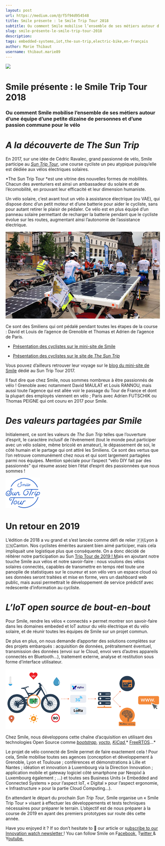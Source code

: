 ```yaml
---
layout: post
url: https://medium.com/@/f5f94d954548
title: Smile présente : le Smile Trip Tour 2018
subtitle: Ou comment Smile mobilise l’ensemble de ses métiers autour d’une équipe d’une petite dizaine de personnes et d’une passion commune pour le…
slug: smile-présente-le-smile-trip-tour-2018
description: 
tags: embedded-systems,iot,the-sun-trip,electric-bike,en-français
author: Marie Thibaut
username: thibaut.marie89
---
```


![](/assets/images/posts/1*9A3Ybsv3U3scfrOjvVj9ag.png)

# Smile présente : le Smile Trip Tour 2018

### Ou comment Smile mobilise l’ensemble de ses métiers autour d’une équipe d’une petite dizaine de personnes et d’une passion commune pour le vélo

# *A la découverte de The Sun Trip*

En 2017, sur une idée de Cédric Ravalec, grand passionné de vélo, Smile participe au [*Sun Trip Tour*](https://www.thesuntrip.com/st-tour-2017/), une course cycliste un peu atypique puisqu’elle est dédiée aux vélos électriques solaires.

*The Sun Trip Tour *est une vitrine des nouvelles formes de mobilités. Chacun des aventuriers est ainsi un ambassadeur du solaire et de l’écomobilité, en prouvant leur efficacité et leur dimension humaniste.

Un vélo solaire, c’est avant tout un vélo à assistance électrique (ou VAE), qui dispose donc d’un petit moteur et d’une batterie pour aider le cycliste, sans pour autant retirer le plaisir de pédaler. Ce vélo est en plus équipé d’un panneau solaire permettant de recharger la batterie pendant que le cycliste évolue sur les routes, augmentant ainsi l’autonomie de l’assistance électrique.

![Exemples de vélos solaires pendant le Sun Trip Tour 2017. Source : Lauriane Havard pour Radio France.](/assets/images/posts/0*d7pZuhWY3z__iwAs.jpg)

Ce sont des Smiliens qui ont pédalé pendant toutes les étapes de la course : David et Louis de l’agence de Grenoble et Thomas et Adrien de l’agence de Paris.

* [Présentation des cyclistes sur le mini-site de Smile](https://suntriptour.smile.eu/les-cyclistes)

* [Présentation des cyclistes sur le site de *The Sun Trip*](https://www.thesuntrip.com/participants-2017/smile-team/)

Vous pouvez d’ailleurs retrouver leur voyage sur le [blog du mini-site de Smile](https://suntriptour.smile.eu/blog) dédié au Sun Trip Tour 2017.

Il faut dire que chez Smile, nous sommes nombreux à être passionnés de vélo ! Grenoble avec notamment David MAULAT et Louis RANNOU, mais aussi toute l’agence qui est allée voir le passage du Tour de France et dont la plupart des employés viennent en vélo ; Paris avec Adrien FUTSCHIK ou Thomas PEIGNE qui ont couru en 2017 pour Smile.

# *Des valeurs partagées par Smile*

Initialement, ce sont les valeurs de *The Sun Trip* telles que l’ouverture d’esprit, le caractère inclusif de l’évènement (tout le monde peut participer avec un vélo solaire, même bricolé en amateur), le dépassement de soi, le côté humain et le partage qui ont attiré les Smiliens. Ce sont des vertus que l’on retrouve communément chez nous et qui sont largement partagées parmi nos équipes. Mention spéciale pour l’aspect “vélo DIY fait par des passionnés” qui résume assez bien l’état d’esprit des passionnées que nous sommes !

![Logo Smile pour le Sun Trip Tour 2017](/assets/images/posts/0*eME8j0rF5MAXvCfO.png)

# Un retour en 2019

L’édition de 2018 a vu grand et s’est lancée comme défi de relier 🇫🇷Lyon à 🇨🇳Canton. Nos cyclistes émérites auraient bien aimé participer, mais cela impliquait une logistique plus que conséquente. On a donc décidé de réitérer notre participation au Sun [Trip Tour de 2019 ! M](https://www.thesuntrip.com/sun-trip-tour-2019/)ais en ajoutant notre touche Smile aux vélos et notre savoir-faire : nous voulons des vélos solaires connectés, capables de transmettre en temps réel toute une panoplie de statistiques sur le coureur et son vélo vers un espace cloud où ses données seront traitées et mise en forme, vers un dashboard web public, mais aussi permettrait le développement de service prédictif avec redescente d’information au cycliste.

# *L’IoT open source de bout-en-bout*

Pour Smile, rendre les vélos « connectés » permet montrer son savoir-faire dans les domaines embeded et IoT autour du vélo électrique et du vélo solaire, et de réunir toutes les équipes de Smile sur un projet commun.

De plus en plus, on nous demande d’apporter des solutions complètes sur des projets embarqués : acquisition de données, prétraitement éventuel, transmission des données (envoi sur le Cloud, envoi vers d’autres appareils connectés en Bluetooth…), traitement externe, analyse et restitution sous forme d’interface utilisateur.

![Chaîne d’acquisition du vélo solaire connecté de Smile](/assets/images/posts/0*BkHF0Bry5vPlEdno.png)

Chez Smile, nous développons cette chaîne d’acquisition en utilisant des technologies Open Source comme [*bootstrap*](https://getbootstrap.com/), [*yocto*](https://www.yoctoproject.org/), [*KiCad*](http://kicad-pcb.org/),* [FreeRTOS](https://www.freertos.org/)…*

Le projet de vélo connecté de Smile permet de faire exactement cela ! Pour cela, Smile mobilise toutes ses agences (conception et développement à Grenoble, Lyon et Toulouse ; conférences et démonstrations à Lille et Nantes ; idéation et innovation à Luxembourg via la Direction Innovation ; application mobile et gateway logiciel côté smartphone par Neopixl à Luxembourg également ; …) et toutes ses Business Units (« Embedded and Connected Systems » pour l’aspect IoT, « Digital » pour l’aspect ergonomie, « Infrastructure » pour la partie Cloud Computing…).

En attendant le départ du prochain *Sun Trip Tour*, Smile organise un « Smile Trip Tour » visant à effectuer les développements et tests techniques nécessaires pour préparer le terrain. L’objectif est de nous préparer à la course de 2019 en ayant des premiers prototypes sur route dès cette année.

Have you enjoyed it ? If so don’t hesitate to 👏 our article or s[ubscribe to our Innovation watch newsletter ](https://www.getrevue.co/profile/smileinnovation)!
You can follow Smile on F[acebook,](https://www.facebook.com/smileopensource) T[witter ](https://www.twitter.com/GroupeSmile)& Y[outube.](http://www.youtube.com/user/SmileOpenSource)


